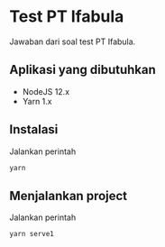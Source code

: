 # Test PT Ifabula

Jawaban dari soal test PT Ifabula.

## Aplikasi yang dibutuhkan
- NodeJS 12.x
- Yarn 1.x

## Instalasi
Jalankan perintah

```bash
yarn
```
## Menjalankan project
Jalankan perintah

```bash
yarn serve1
```
